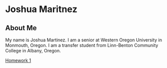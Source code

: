 # Joshua  Maritnez

## About Me

My name is Joshua Martinez. I am a senior at Western Oregon University in Monmouth, Oregon. I am a transfer student from Linn-Benton Community College in Albany, Oregon. 

[Homework 1](homework1/index.html)